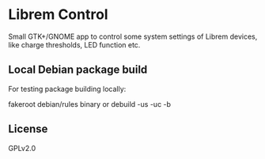 # Librem Control

Small GTK+/GNOME app to control some system settings of Librem devices, like charge thresholds, LED function etc.

## Local Debian package build

For testing package building locally:

fakeroot debian/rules binary
or
debuild -us -uc -b

## License

GPLv2.0
